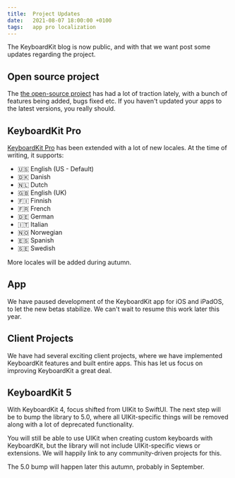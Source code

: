 ```yaml
---
title:  Project Updates
date:   2021-08-07 18:00:00 +0100
tags:   app pro localization
---
```


The KeyboardKit blog is now public, and with that we want post some updates regarding the project.


## Open source project

The [the open-source project]({{site.urls.github}}) has had a lot of traction lately, with a bunch of features being added, bugs fixed etc. If you haven't updated your apps to the latest versions, you really should.


## KeyboardKit Pro

[KeyboardKit Pro](/pro) has been extended with a lot of new locales. At the time of writing, it supports:

* 🇺🇸 English (US - Default)
* 🇩🇰 Danish
* 🇳🇱 Dutch
* 🇬🇧 English (UK)
* 🇫🇮 Finnish
* 🇫🇷 French
* 🇩🇪 German
* 🇮🇹 Italian
* 🇳🇴 Norwegian
* 🇪🇸 Spanish
* 🇸🇪 Swedish

More locales will be added during autumn.


## App

We have paused development of the KeyboardKit app for iOS and iPadOS, to let the new betas stabilize. We can't wait to resume this work later this year.


## Client Projects

We have had several exciting client projects, where we have implemented KeyboardKit features and built entire apps. This has let us focus on improving KeyboardKit a great deal.


## KeyboardKit 5

With KeyboardKit 4, focus shifted from UIKit to SwiftUI. The next step will be to bump the library to 5.0, where all UIKit-specific things will be removed along with a lot of deprecated functionality.

You will still be able to use UIKit when creating custom keyboards with KeyboardKit, but the library will not include UIKit-specific views or extensions. We will happily link to any community-driven projects for this.

The 5.0 bump will happen later this autumn, probably in September.